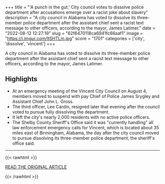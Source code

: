 +++
title = "'A punch in the gut.' City council votes to dissolve police department after accusations emerge over a racist joke about slavery"
description = "A city council in Alabama has voted to dissolve its three-member police department after the assistant chief sent a racist text message to other officers, according to the mayor, James Latimer."
date = "2022-08-12 12:27:19"
slug = "62f6470118ca6941fc66aaf1"
image = "https://i.imgur.com/ltSHTLm.jpg"
score = "1701"
categories = ['city', 'dissolve', 'vincent']
+++

A city council in Alabama has voted to dissolve its three-member police department after the assistant chief sent a racist text message to other officers, according to the mayor, James Latimer.

## Highlights

- At an emergency meeting of the Vincent City Council on August 4, members moved to suspend with pay Chief of Police James Srygley and Assistant Chief John L. Gross.
- The third officer, Lee Cardin, resigned later that evening after the council voted to pursue fully dissolving the department.
- It left the city's nearly 2,000 residents with no active police officers.
- The Shelby County Sheriff's Office said it was "currently handling" all law enforcement emergency calls for Vincent, which is located about 35 miles east of Birmingham, Alabama, the day after the city council moved to pursue dissolving its three-member police department, the sheriff's office said.

---

{{< rawhtml >}}
  <p class="article-category">
    <a target="_blank" href="https://www.cnn.com/2022/08/11/us/alabama-city-dissolve-police-department/index.html">READ THE ORIGINAL ARTICLE</a>
  </p>
{{< /rawhtml >}}
